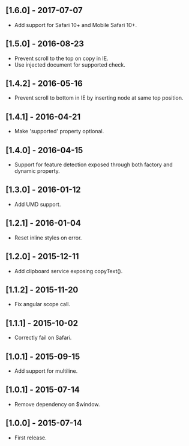 ## [1.6.0] - 2017-07-07
- Add support for Safari 10+ and Mobile Safari 10+.

## [1.5.0] - 2016-08-23
- Prevent scroll to the top on copy in IE.
- Use injected document for supported check.

## [1.4.2] - 2016-05-16
- Prevent scroll to bottom in IE by inserting node at same top position.

## [1.4.1] - 2016-04-21
- Make 'supported' property optional.

## [1.4.0] - 2016-04-15
- Support for feature detection exposed through both factory and dynamic property.

## [1.3.0] - 2016-01-12
- Add UMD support.

## [1.2.1] - 2016-01-04
- Reset inline styles on error.

## [1.2.0] - 2015-12-11
- Add clipboard service exposing copyText().

## [1.1.2] - 2015-11-20
- Fix angular scope call.

## [1.1.1] - 2015-10-02
- Correctly fail on Safari.

## [1.0.1] - 2015-09-15
- Add support for multiline.

## [1.0.1] - 2015-07-14
- Remove dependency on $window.

## [1.0.0] - 2015-07-14
- First release.
